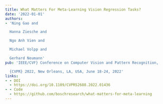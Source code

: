 ```yaml
---
title: What Matters For Meta-Learning Vision Regression Tasks?
date: '2022-01-01'
authors:
- 'Ning Gao and

  Hanna Ziesche and

  Ngo Anh Vien and

  Michael Volpp and

  Gerhard Neumann'
pub: 'IEEE/CVF} Conference on Computer Vision and Pattern Recognition,

  {CVPR} 2022, New Orleans, LA, USA, June 18-24, 2022'
links:
- - DOI
  - https://doi.org/10.1109/CVPR52688.2022.01436
- - Code
  - https://github.com/boschresearch/what-matters-for-meta-learning
---
```

